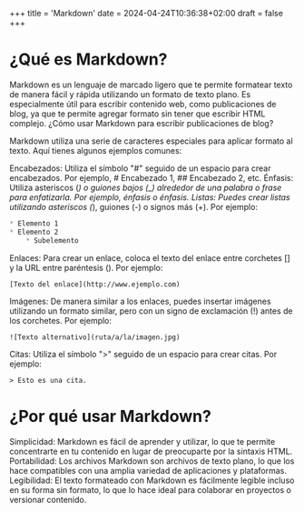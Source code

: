 +++
title = 'Markdown'
date = 2024-04-24T10:36:38+02:00
draft = false
+++

# ¿Qué es Markdown?

Markdown es un lenguaje de marcado ligero que te permite formatear texto de manera fácil y rápida utilizando un formato de texto plano. Es especialmente útil para escribir contenido web, como publicaciones de blog, ya que te permite agregar formato sin tener que escribir HTML complejo.
¿Cómo usar Markdown para escribir publicaciones de blog?

Markdown utiliza una serie de caracteres especiales para aplicar formato al texto. Aquí tienes algunos ejemplos comunes:

Encabezados: Utiliza el símbolo "#" seguido de un espacio para crear encabezados. Por ejemplo, # Encabezado 1, ## Encabezado 2, etc.
Énfasis: Utiliza asteriscos (*) o guiones bajos (_) alrededor de una palabra o frase para enfatizarla. Por ejemplo, *énfasis* o _énfasis_.
Listas: Puedes crear listas utilizando asteriscos (*), guiones (-) o signos más (+). Por ejemplo:

```markdown
* Elemento 1
* Elemento 2
	* Subelemento
```

Enlaces: Para crear un enlace, coloca el texto del enlace entre corchetes [] y la URL entre paréntesis (). Por ejemplo:

`[Texto del enlace](http://www.ejemplo.com)`

Imágenes: De manera similar a los enlaces, puedes insertar imágenes utilizando un formato similar, pero con un signo de exclamación (!) antes de los corchetes. Por ejemplo:

`![Texto alternativo](ruta/a/la/imagen.jpg)`

Citas: Utiliza el símbolo ">" seguido de un espacio para crear citas. Por ejemplo:

`> Esto es una cita.`

# ¿Por qué usar Markdown?

Simplicidad: Markdown es fácil de aprender y utilizar, lo que te permite concentrarte en tu contenido en lugar de preocuparte por la sintaxis HTML.
Portabilidad: Los archivos Markdown son archivos de texto plano, lo que los hace compatibles con una amplia variedad de aplicaciones y plataformas.
Legibilidad: El texto formateado con Markdown es fácilmente legible incluso en su forma sin formato, lo que lo hace ideal para colaborar en proyectos o versionar contenido.
